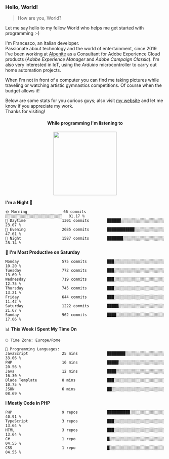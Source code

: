 ### Hello, World!

> How are you, World?

Let me say hello to my fellow World who helps me get started with programming :-)

I'm Francesco, an Italian developer.  
Passionate about technology and the world of entertainment, since 2019 I've been working at [Alpenite](https://www.alpenite.com) as a Consultant for Adobe Experience Cloud products (*Adobe Experience Manager* and *Adobe Campaign Classic*). I'm also very interested in IoT, using the *Arduino* microcontroller to carry out home automation projects.

When I'm not in front of a computer you can find me taking pictures while traveling or watching artistic gymnastics competitions. Of course when the budget allows it!

Below are some stats for you curious guys; also visit [my website](https://www.francescorega.eu) and let me know if you appreciate my work.  
Thanks for visiting!

<div align="center">
  <h4>While programming I'm listening to</h4>
  <a href="https://apps.francescorega.eu/now-playing/11147232609" target="_blank"><img src="https://apps.francescorega.eu/now-playing/11147232609" width="200"></a>
</div>

<!--START_SECTION:waka-->
**I'm a Night 🦉** 

```text
🌞 Morning                66 commits          ░░░░░░░░░░░░░░░░░░░░░░░░░   01.17 % 
🌆 Daytime                1301 commits        ██████░░░░░░░░░░░░░░░░░░░   23.07 % 
🌃 Evening                2685 commits        ████████████░░░░░░░░░░░░░   47.61 % 
🌙 Night                  1587 commits        ███████░░░░░░░░░░░░░░░░░░   28.14 % 
```
📅 **I'm Most Productive on Saturday** 

```text
Monday                   575 commits         ███░░░░░░░░░░░░░░░░░░░░░░   10.20 % 
Tuesday                  772 commits         ███░░░░░░░░░░░░░░░░░░░░░░   13.69 % 
Wednesday                719 commits         ███░░░░░░░░░░░░░░░░░░░░░░   12.75 % 
Thursday                 745 commits         ███░░░░░░░░░░░░░░░░░░░░░░   13.21 % 
Friday                   644 commits         ███░░░░░░░░░░░░░░░░░░░░░░   11.42 % 
Saturday                 1222 commits        █████░░░░░░░░░░░░░░░░░░░░   21.67 % 
Sunday                   962 commits         ████░░░░░░░░░░░░░░░░░░░░░   17.06 % 
```


📊 **This Week I Spent My Time On** 

```text
🕑︎ Time Zone: Europe/Rome

💬 Programming Languages: 
JavaScript               25 mins             ████████░░░░░░░░░░░░░░░░░   33.06 % 
PHP                      16 mins             █████░░░░░░░░░░░░░░░░░░░░   20.56 % 
Java                     12 mins             ████░░░░░░░░░░░░░░░░░░░░░   16.30 % 
Blade Template           8 mins              ███░░░░░░░░░░░░░░░░░░░░░░   10.75 % 
JSON                     6 mins              ██░░░░░░░░░░░░░░░░░░░░░░░   08.69 % 
```

**I Mostly Code in PHP** 

```text
PHP                      9 repos             ██████████░░░░░░░░░░░░░░░   40.91 % 
TypeScript               3 repos             ███░░░░░░░░░░░░░░░░░░░░░░   13.64 % 
HTML                     3 repos             ███░░░░░░░░░░░░░░░░░░░░░░   13.64 % 
C#                       1 repo              █░░░░░░░░░░░░░░░░░░░░░░░░   04.55 % 
CSS                      1 repo              █░░░░░░░░░░░░░░░░░░░░░░░░   04.55 % 
```




<!--END_SECTION:waka-->
